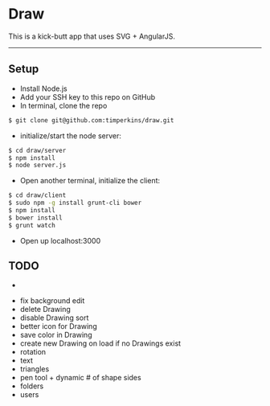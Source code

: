 # Draw

This is a kick-butt app that uses SVG + AngularJS.

***

## Setup

- Install Node.js
- Add your SSH key to this repo on GitHub
- In terminal, clone the repo
```sh
$ git clone git@github.com:timperkins/draw.git
```
- initialize/start the node server:
```sh
$ cd draw/server
$ npm install
$ node server.js
```

- Open another terminal, initialize the client:

```sh
$ cd draw/client
$ sudo npm -g install grunt-cli bower
$ npm install
$ bower install
$ grunt watch
```

- Open up localhost:3000

## TODO
- ~~~remove toolbar on drawings panel~~~
- fix background edit
- delete Drawing
- disable Drawing sort
- better icon for Drawing
- save color in Drawing
- create new Drawing on load if no Drawings exist
- rotation
- text
- triangles
- pen tool + dynamic # of shape sides
- folders
- users
